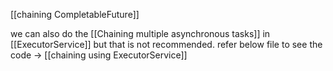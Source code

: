 [[chaining CompletableFuture]]

we can also do the [[Chaining multiple asynchronous tasks]] in [[ExecutorService]] but that is not recommended. refer below file to see the code -> [[chaining using ExecutorService]]

